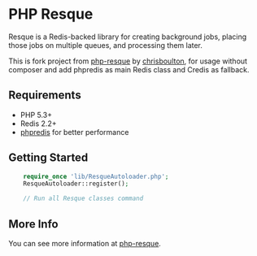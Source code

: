 # PHP Resque

Resque is a Redis-backed library for creating background jobs, placing
those jobs on multiple queues, and processing them later.

This is fork project from [php-resque](https://github.com/chrisboulton/php-resque) by [chrisboulton](https://github.com/chrisboulton), for usage without composer and add phpredis as main Redis class and Credis as fallback.

## Requirements ##

* PHP 5.3+
* Redis 2.2+
* [phpredis](https://github.com/nicolasff/phpredis) for better performance

## Getting Started ##

```php
    require_once 'lib/ResqueAutoloader.php';
    ResqueAutoloader::register();

    // Run all Resque classes command
```

## More Info ##

You can see more information at [php-resque](https://github.com/chrisboulton/php-resque).

